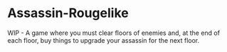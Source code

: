 # Assassin-Rougelike
WIP - A game where you must clear floors of enemies and, at the end of each floor, buy things to upgrade your assassin for the next floor.

